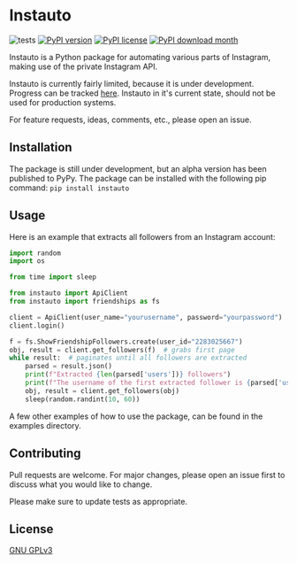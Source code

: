 # Instauto
![tests](https://github.com/stanvanrooy/instauto/workflows/tests/badge.svg)
[![PyPI version](https://badge.fury.io/py/instauto.svg)](https://badge.fury.io/py/instauto)
[![PyPI license](https://img.shields.io/pypi/l/ansicolortags.svg)](https://pypi.python.org/pypi/ansicolortags/)
[![PyPI download month](https://img.shields.io/pypi/dw/instauto)](https://pypi.org/project/instauto/)


Instauto is a Python package for automating various parts of Instagram, making use of the private Instagram API.

Instauto is currently fairly limited, because it is under development. Progress can be tracked [here](https://github.com/stanvanrooy/instauto/projects/1).
Instauto in it's current state, should not be used for production systems.

For feature requests, ideas, comments, etc., please open an issue. 

## Installation
The package is still under development, but an alpha version has been published to PyPy. The package can be installed with the following pip command:
```pip install instauto```

## Usage
Here is an example that extracts all followers from an Instagram account: 

```python
import random
import os

from time import sleep

from instauto import ApiClient
from instauto import friendships as fs

client = ApiClient(user_name="yourusername", password="yourpassword")
client.login()

f = fs.ShowFriendshipFollowers.create(user_id="2283025667")
obj, result = client.get_followers(f)  # grabs first page
while result:  # paginates until all followers are extracted
    parsed = result.json()
    print(f"Extracted {len(parsed['users'])} followers")
    print(f"The username of the first extracted follower is {parsed['users'][0]['username']}")
    obj, result = client.get_followers(obj)
    sleep(random.randint(10, 60))
```
A few other examples of how to use the package, can be found in the examples directory.

## Contributing
Pull requests are welcome. For major changes, please open an issue first to discuss what you would like to change.

Please make sure to update tests as appropriate.

## License
[GNU GPLv3](https://choosealicense.com/licenses/gpl-3.0/)
